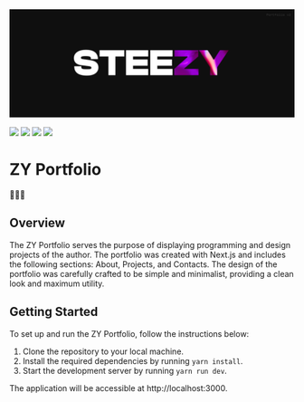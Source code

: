 <img src="./public/readme/cover.png">
<p>
  <img src="https://img.shields.io/badge/Next-black?style=for-the-badge&logo=next.js&logoColor=white">
  <img src="https://img.shields.io/badge/react-%2320232a.svg?style=for-the-badge&logo=react&logoColor=%2361DAFB">
  <img src="https://img.shields.io/badge/typescript-%23007ACC.svg?style=for-the-badge&logo=typescript&logoColor=white">
  <img src="https://img.shields.io/badge/tailwindcss-%2338B2AC.svg?style=for-the-badge&logo=tailwind-css&logoColor=white">
</p>

# ZY Portfolio

🩻🙇🔌

## Overview

The ZY Portfolio serves the purpose of displaying programming and design projects of the author. The portfolio was created with Next.js and includes the following sections: About, Projects, and Contacts. The design of the portfolio was carefully crafted to be simple and minimalist, providing a clean look and maximum utility.

## Getting Started

To set up and run the ZY Portfolio, follow the instructions below:

1. Clone the repository to your local machine.
2. Install the required dependencies by running `yarn install`.
3. Start the development server by running `yarn run dev`.

The application will be accessible at http://localhost:3000.
